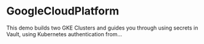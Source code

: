 # GoogleCloudPlatform
This demo builds two GKE Clusters and guides you through using secrets in Vault, using Kubernetes authentication from…
